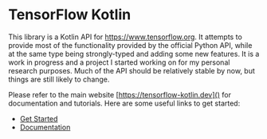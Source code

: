 # TensorFlow Kotlin

This library is a Kotlin API for https://www.tensorflow.org. It attempts to provide most of the functionality provided by the official Python API, while at the same type being strongly-typed and adding some new features. It is a work in progress and a project I started working on for my personal research purposes. Much of the API should be relatively stable by now, but things are still likely to change.

Please refer to the main website [https://tensorflow-kotlin.dev]() for documentation and tutorials. Here are some useful links to get started:

- [Get Started](https://tensorflow-kotlin.dev/get-started)
- [Documentation](https://tensorflow-kotlin.dev/docs)
